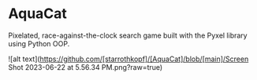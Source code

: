 # AquaCat
Pixelated, race-against-the-clock search game built with the Pyxel library using Python OOP.

![alt text](https://github.com/[starrothkopf]/[AquaCat]/blob/[main]/Screen Shot 2023-06-22 at 5.56.34 PM.png?raw=true)
